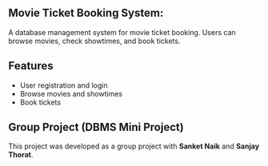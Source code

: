 ## Movie Ticket Booking System:
A database management system for movie ticket booking. Users can browse movies, check showtimes, and book tickets.

## Features
- User registration and login
- Browse movies and showtimes
- Book tickets

## Group Project (DBMS Mini Project)
This project was developed as a group project with **Sanket Naik** and **Sanjay Thorat**.
